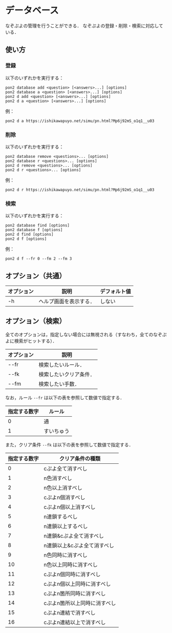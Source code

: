 # データベース

なぞぷよの管理を行うことができる．
なぞぷよの登録・削除・検索に対応している．

## 使い方

### 登録

以下のいずれかを実行する：

```shell
pon2 database add <question> [<answers>...] [options]
pon2 database a <question> [<answers>...] [options]
pon2 d add <question> [<answers>...] [options]
pon2 d a <question> [<answers>...] [options]
```

例：

```shell
pon2 d a https://ishikawapuyo.net/simu/pn.html?Mp6j92mS_o1q1__u03
```

### 削除

以下のいずれかを実行する：

```shell
pon2 database remove <questions>... [options]
pon2 database r <questions>... [options]
pon2 d remove <questions>... [options]
pon2 d r <questions>... [options]
```

例：

```shell
pon2 d r https://ishikawapuyo.net/simu/pn.html?Mp6j92mS_o1q1__u03
```

### 検索

以下のいずれかを実行する：

```shell
pon2 database find [options]
pon2 database f [options]
pon2 d find [options]
pon2 d f [options]
```

例：

```shell
pon2 d f --fr 0 --fm 2 --fm 3
```

## オプション（共通）

| オプション | 説明                   | デフォルト値 |
| ---------- | ---------------------- | ------------ |
| -h         | ヘルプ画面を表示する． | しない       |

## オプション（検索）

全てのオプションは，指定しない場合には無視される（すなわち，全てのなぞぷよに検索がヒットする）．

| オプション | 説明                   |
| ---------- | ---------------------- |
| --fr       | 検索したいルール．     |
| --fk       | 検索したいクリア条件． |
| --fm       | 検索したい手数．       |

なお，ルール `--fr` は以下の表を参照して数値で指定する．

| 指定する数字 | ルール     |
| ------------ | ---------- |
| 0            | 通         |
| 1            | すいちゅう |

また，クリア条件 `--fk` は以下の表を参照して数値で指定する．

| 指定する数字 | クリア条件の種類             |
| ------------ | ---------------------------- |
| 0            | cぷよ全て消すべし            |
| 1            | n色消すべし                  |
| 2            | n色以上消すべし              |
| 3            | cぷよn個消すべし             |
| 4            | cぷよn個以上消すべし         |
| 5            | n連鎖するべし                |
| 6            | n連鎖以上するべし            |
| 7            | n連鎖&cぷよ全て消すべし      |
| 8            | n連鎖以上&cぷよ全て消すべし  |
| 9            | n色同時に消すべし            |
| 10           | n色以上同時に消すべし        |
| 11           | cぷよn個同時に消すべし       |
| 12           | cぷよn個以上同時に消すべし   |
| 13           | cぷよn箇所同時に消すべし     |
| 14           | cぷよn箇所以上同時に消すべし |
| 15           | cぷよn連結で消すべし         |
| 16           | cぷよn連結以上で消すべし     |